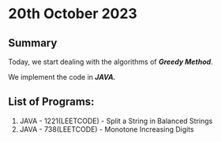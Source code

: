 # 20th October 2023

## Summary

Today, we start dealing with the algorithms of __*Greedy Method*__.

We implement the code in __*JAVA.*__

## List of Programs:

1. JAVA - 1221(LEETCODE) - Split a String in Balanced Strings
2. JAVA - 738(LEETCODE) - Monotone Increasing Digits
